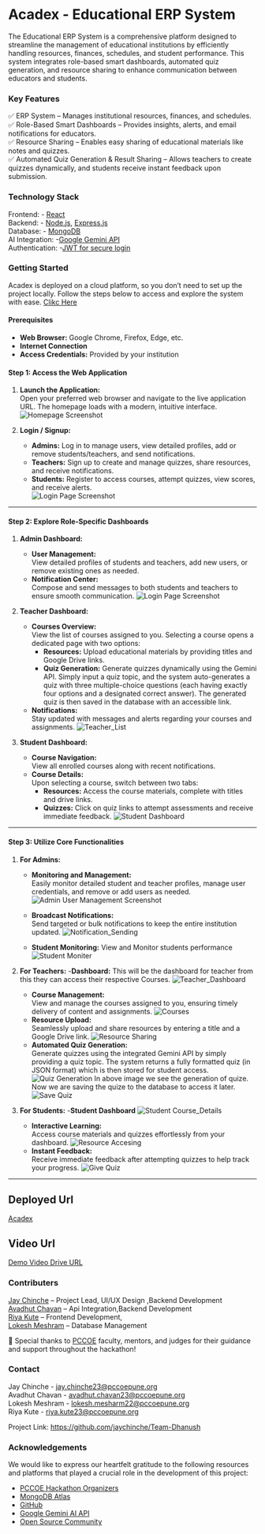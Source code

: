 
# Acadex - Educational ERP System

The Educational ERP System is a comprehensive platform designed to streamline the management of educational institutions by efficiently handling resources, finances, schedules, and student performance. This system integrates role-based smart dashboards, automated quiz generation, and resource sharing to enhance communication between educators and students.

### Key Features 
✅ ERP System – Manages institutional resources, finances, and schedules.   
✅ Role-Based Smart Dashboards – Provides insights, alerts, and email notifications for educators.  
✅ Resource Sharing – Enables easy sharing of educational materials like notes and quizzes.  
✅ Automated Quiz Generation & Result Sharing – Allows teachers to create quizzes dynamically, and students receive instant feedback upon submission.

### Technology Stack
Frontend: - [React](https://react.dev/)  
Backend: - [Node.js](https://nodejs.org/en),  [Express.js](https://expressjs.com/)  
Database: - [MongoDB](https://www.mongodb.com/)  
AI Integration: -[Google Gemini API](https://aistudio.google.com/prompts/new_chat?gad_source=1&gclid=Cj0KCQiA_Yq-BhC9ARIsAA6fbAj49YRwg5jFnOu5w7ohu3PbUBoWTHvdjBd2NAV6RwJQh4Zlli3IlpMaAnLEEALw_wcB)  
Authentication: -[JWT for secure login](https://jwt.io/)


### Getting Started

Acadex is deployed on a cloud platform, so you don’t need to set up the project locally. Follow the steps below to access and explore the system with ease. [Clikc Here](https://hm-0073-dhanush.vercel.app/)

#### Prerequisites
- **Web Browser:** Google Chrome, Firefox, Edge, etc.  
- **Internet Connection**  
- **Access Credentials:** Provided by your institution

#### Step 1: Access the Web Application
1. **Launch the Application:**  
   Open your preferred web browser and navigate to the live application URL. The homepage loads with a modern, intuitive interface.
   ![Homepage Screenshot](image/HomePage.jpg)

2. **Login / Signup:**  
   - **Admins:** Log in to manage users, view detailed profiles, add or remove students/teachers, and send notifications.  
   - **Teachers:** Sign up to create and manage quizzes, share resources, and receive notifications.  
   - **Students:** Register to access courses, attempt quizzes, view scores, and receive alerts.  
   ![Login Page Screenshot](image/AdminLogin.jpg)

---

#### Step 2: Explore Role-Specific Dashboards

1. **Admin Dashboard:**  
   - **User Management:**  
     View detailed profiles of students and teachers, add new users, or remove existing ones as needed.
   - **Notification Center:**  
     Compose and send messages to both students and teachers to ensure smooth communication.
     ![Login Page Screenshot](image/Dashboard.jpg)

2. **Teacher Dashboard:**  
   - **Courses Overview:**  
     View the list of courses assigned to you. Selecting a course opens a dedicated page with two options:
     - **Resources:** Upload educational materials by providing titles and Google Drive links.
     - **Quiz Generation:** Generate quizzes dynamically using the Gemini API. Simply input a quiz topic, and the system auto-generates a quiz with three multiple-choice questions (each having exactly four options and a designated correct answer). The generated quiz is then saved in the database with an accessible link.
   - **Notifications:**  
     Stay updated with messages and alerts regarding your courses and assignments.
   ![Teacher_List](image/TeacherDashboard.jpg)

3. **Student Dashboard:**  
   - **Course Navigation:**  
     View all enrolled courses along with recent notifications.
   - **Course Details:**  
     Upon selecting a course, switch between two tabs:
     - **Resources:** Access the course materials, complete with titles and drive links.
     - **Quizzes:** Click on quiz links to attempt assessments and receive immediate feedback.
   ![Student Dashboard](image/CourseList.jpg)

---

#### Step 3: Utilize Core Functionalities

1. **For Admins:**  
   - **Monitoring and Management:**  
     Easily monitor detailed student and teacher profiles, manage user credentials, and remove or add users as needed.
       ![Admin User Management Screenshot](image/AddTeacher.jpg)
   - **Broadcast Notifications:**  
     Send targeted or bulk notifications to keep the entire institution updated.
   ![Notification_Sending](image/SendNotification.jpg)

   - **Student Monitoring:**
   View and Monitor students performance 
   ![Student Moniter](image/StudentMonitor.jpg)

2. **For Teachers:**
   -**Dashboard:**
   This will be the dashboard for teacher from this they can access their respective Courses.
    ![Teacher_Dashboard](image/TeacherDashboard.jpg)
   - **Course Management:**  
     View and manage the courses assigned to you, ensuring timely delivery of content and assignments.
       ![Courses](image/CourseList.jpg)
   - **Resource Upload:**  
     Seamlessly upload and share resources by entering a title and a Google Drive link.
      ![Resource Sharing](image/AddResource.jpg)
   - **Automated Quiz Generation:**  
     Generate quizzes using the integrated Gemini API by simply providing a quiz topic. The system returns a fully formatted quiz (in JSON format) which is then stored for student access.
     ![Quiz Generation](image/QuiseGeneration.jpg)
      In above image we see the generation of quize. Now we are saving the quize to the database to access it later.
     ![Save Quiz](image/SaveQuize.jpg)


4. **For Students:**
   -**Student Dashboard**
     ![Student Course_Details](image/CourseList.jpg)
   - **Interactive Learning:**  
     Access course materials and quizzes effortlessly from your dashboard.
     ![Resource Accesing](image/CourseList.jpg)
   - **Instant Feedback:**  
     Receive immediate feedback after attempting quizzes to help track your progress.
      ![Give Quiz](image/TakeQuiz.jpg)

   
---

## Deployed Url
[Acadex](https://hm-0073-dhanush.vercel.app/)

## Video Url
[Demo Video Drive URL](https://drive.google.com/drive/folders/1YF6VwGoIRWwU1jJGu17BMFcY_XUM1fKK?usp=sharing)




### Contributers
 [Jay Chinche](https://github.com/jaychinche) – Project Lead,  UI/UX Design  ,Backend Development                
 [Avadhut Chavan](https://github.com/AvadhutChavan12) – Api Integration,Backend Development  
 [Riya Kute](https://github.com/KUTERIYAR5) –  Frontend Development,   
 [Lokesh Meshram](https://github.com/LokeshMeshram32) – Database Management

 🔹 Special thanks to [PCCOE](https://github.com/gfgpccoe) faculty, mentors, and judges for their guidance and support throughout the hackathon!
  


### Contact 
Jay Chinche -  jay.chinche23@pccoepune.org  
Avadhut Chavan - avadhut.chavan23@pccoepune.org  
Lokesh Meshram - lokesh.mesharm22@pccoepune.org  
Riya Kute - riya.kute23@pccoepune.org 

Project Link: https://github.com/jaychinche/Team-Dhanush


### Acknowledgements
We would like to express our heartfelt gratitude to the following resources and platforms that played a crucial role in the development of this project:
 - [PCCOE Hackathon Organizers](https://www.pccoepune.com/)
 - [MongoDB Atlas](https://www.mongodb.com/lp/cloud/atlas/try4-reg?utm_source=google&utm_campaign=search_gs_pl_evergreen_atlas_core-high-int_prosp-brand_gic-null_apac-in_ps-all_desktop_eng_lead&utm_term=mongodb%20atlas&utm_medium=cpc_paid_search&utm_ad=e&utm_ad_campaign_id=19617021259&adgroup=173739098353&cq_cmp=19617021259&gad_source=1&gclid=Cj0KCQiA_Yq-BhC9ARIsAA6fbAj62BV5kFJmNvbYomo9o7Zv0iFPf4GMC5pfGDVNUm_FIGY1CnDEGmkaAv_mEALw_wcB)
 - [GitHub](https://github.com/)
 - [ Google Gemini AI API](https://ai.google.dev/)
 - [Open Source Community](https://stackoverflow.blog/2023/11/08/the-product-approach-to-open-source-communities/)

